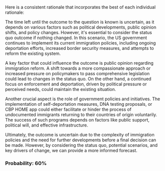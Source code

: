 Here is a consistent rationale that incorporates the best of each individual rationale:

The time left until the outcome to the question is known is uncertain, as it depends on various factors such as political developments, public opinion shifts, and policy changes. However, it's essential to consider the status quo outcome if nothing changed. In this scenario, the US government continues to implement its current immigration policies, including ongoing deportation efforts, increased border security measures, and attempts to reform the existing system.

A key factor that could influence the outcome is public opinion regarding immigration reform. A shift towards a more compassionate approach or increased pressure on policymakers to pass comprehensive legislation could lead to changes in the status quo. On the other hand, a continued focus on enforcement and deportation, driven by political pressure or perceived needs, could maintain the existing situation.

Another crucial aspect is the role of government policies and initiatives. The implementation of self-deportation measures, DNA testing proposals, or CBP HOME app could either facilitate or hinder the process of undocumented immigrants returning to their countries of origin voluntarily. The success of such programs depends on factors like public support, political will, and effective infrastructure.

Ultimately, the outcome is uncertain due to the complexity of immigration policies and the need for further developments before a final decision can be made. However, by considering the status quo, potential scenarios, and key drivers of change, we can provide a more informed forecast.

### Probability: 60%